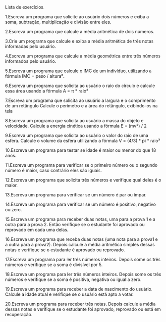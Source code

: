 Lista de exercícios.

1.Escreva um programa que solicite ao usuário dois números e exiba a soma, subtração, multiplicação e divisão entre eles.

2.Escreva um programa que calcule a média aritmética de dois números.

3.Crie um programa que calcule e exiba a média aritmética de três notas informadas pelo usuário.

4.Escreva um programa que calcule a média geométrica entre três números informados pelo usuário.

5.Escreva um programa que calcule o IMC de um indivíduo, utilizando a fórmula IMC = peso / altura².

6.Escreva um programa que solicita ao usuário o raio do círculo e calcule essa área usando a fórmula A = π * raio²

7.Escreva um programa que solicita ao usuário a largura e o comprimento de um retângulo
Calcule o perímetro e a área do retângulo, exibindo-os na tela

8.Escreva um programa que solicita ao usuário a massa do objeto e velocidade. Calcule a energia cinética usando a fórmula
E = (mv²) / 2

9.Escreva um programa que solicita ao usuário o valor do raio de uma esfera. Calcule o volume da esfera utilizando a fórmula
V = (4/3) * pi * raio³

10.Escreva um programa para testar se idade é maior ou menor do que 18 anos.

11.Escreva um programa para verificar se o primeiro número ou o segundo número é maior, caso contrário eles são iguais.

12.Escreva um programa que solicita três números e verifique qual deles é o maior.

13.Escreva um programa para verificar se um número é par ou ímpar.

14.Escreva um programa para verificar se um número é positivo, negativo ou zero.

15.Escreva um programa para receber duas notas, uma para a prova 1 e a outra para a prova 2. Então verifique se o estudante 
foi aprovado ou reprovado em cada uma delas.

16.Escreva um programa que receba duas notas (uma nota para a prova1 e a outra para a prova2). Depois calcule a média aritmética
simples dessas notas e verifique se o estudante é aprovado ou reprovado.

17.Escreva um programa para ler três números inteiros. Depois some os três números e verifique se a soma é divisível por 5.

18.Escreva um programa para ler três números inteiros. Depois some os três números e verifique se a soma é positiva, negativa ou
igual a zero.

19.Escreva um programa para receber a data de nascimento do usuário. Calcule a idade atual e verifique se o usuário está apto a
votar.

20.Escreva um programa para receber três notas. Depois calcule a média dessas notas e verifique se o estudante foi aprovado, 
reprovado ou está em recuperação.
